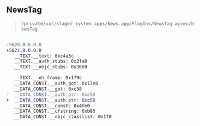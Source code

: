 ## NewsTag

> `/private/var/staged_system_apps/News.app/PlugIns/NewsTag.appex/NewsTag`

```diff

-5620.0.0.0.0
+5621.0.0.0.0
   __TEXT.__text: 0xc4a5c
   __TEXT.__auth_stubs: 0x2fa0
   __TEXT.__objc_stubs: 0x3660

   __TEXT.__eh_frame: 0x179c
   __DATA_CONST.__auth_got: 0x17e8
   __DATA_CONST.__got: 0xc38
-  __DATA_CONST.__auth_ptr: 0xc50
+  __DATA_CONST.__auth_ptr: 0xc58
   __DATA_CONST.__const: 0x40e0
   __DATA_CONST.__cfstring: 0xb80
   __DATA_CONST.__objc_classlist: 0x1f0

```
